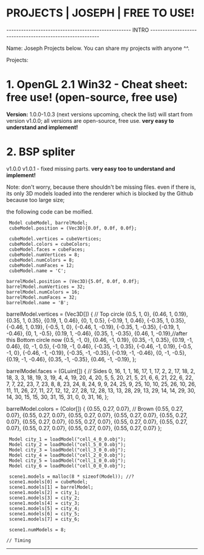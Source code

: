 
# PROJECTS | JOSEPH | FREE TO USE!


--------------------------------------------------- INTRO ---------------------------------------------------------


Name: Joseph
Projects below.
You can share my projects with anyone ^^. 

Projects:
# 1. OpenGL 2.1 Win32 - Cheat sheet: free use! (open-source, free use)
**Version:** 1.0.0-1.0.3 (next versions upcoming, check the list)
will start from version v1.0.0;
all versions are open-source, free use.
**very easy to understand and implement!**

# 2. BSP spliter
v1.0.0
v1.0.1 - fixed missing parts.
**very easy too to understand and implement!**

Note: don't worry, because there shouldn't be missing files.
even if there is, its only 3D models loaded into the renderer which is blocked by the Github because too large size;

the following code can be moified.



     Model cubeModel, barrelModel;
     cubeModel.position = (Vec3D){0.0f, 0.0f, 0.0f};

     cubeModel.vertices = cubeVertices; 
     cubeModel.colors = cubeColors;
     cubeModel.faces = cubeFaces;
     cubeModel.numVertices = 8;
     cubeModel.numColors = 8;
     cubeModel.numFaces = 12;
     cubeModel.name = 'C';
     
    barrelModel.position = (Vec3D){5.0f, 0.0f, 0.0f};
    barrelModel.numVertices = 32;
    barrelModel.numColors = 16;
    barrelModel.numFaces = 32;
    barrelModel.name = 'B';
      
barrelModel.vertices = (Vec3D[]) {
    // Top circle
    {0.5, 1, 0},
    {0.46, 1, 0.19},
    {0.35, 1, 0.35},
    {0.19, 1, 0.46},
    {0, 1, 0.5},
    {-0.19, 1, 0.46},
    {-0.35, 1, 0.35},
    {-0.46, 1, 0.19},
    {-0.5, 1, 0},
    {-0.46, 1, -0.19},
    {-0.35, 1, -0.35},
    {-0.19, 1, -0.46},
    {0, 1, -0.5},
    {0.19, 1, -0.46},
    {0.35, 1, -0.35},
    {0.46, 1, -0.19},//after this Bottom circle now
    {0.5, -1, 0},
    {0.46, -1, 0.19},
    {0.35, -1, 0.35},
    {0.19, -1, 0.46},
    {0, -1, 0.5},
    {-0.19, -1, 0.46},
    {-0.35, -1, 0.35},
    {-0.46, -1, 0.19},
    {-0.5, -1, 0},
    {-0.46, -1, -0.19},
    {-0.35, -1, -0.35},
    {-0.19, -1, -0.46},
    {0, -1, -0.5},
    {0.19, -1, -0.46},
    {0.35, -1, -0.35},
    {0.46, -1, -0.19},
};

barrelModel.faces = (GLuint[]) {
    // Sides
    0, 16, 1, 
    1, 16, 17,
    1, 17, 2,
    2, 17, 18,
    2, 18, 3,
    3, 18, 19,
    3, 19, 4,
    4, 19, 20,
    4, 20, 5,
    5, 20, 21,
    5, 21, 6,
    6, 21, 22,
    6, 22, 7,
    7, 22, 23,
    7, 23, 8,
    8, 23, 24,
    8, 24, 9,
    9, 24, 25,
    9, 25, 10,
    10, 25, 26,
    10, 26, 11,
    11, 26, 27,
    11, 27, 12,
    12, 27, 28,
    12, 28, 13,
    13, 28, 29,
    13, 29, 14,
    14, 29, 30,
    14, 30, 15,
    15, 30, 31,
    15, 31, 0,
    0, 31, 16,
};

barrelModel.colors = (Color[]) {
    {0.55, 0.27, 0.07}, // Brown
    {0.55, 0.27, 0.07},
    {0.55, 0.27, 0.07},
    {0.55, 0.27, 0.07},
    {0.55, 0.27, 0.07},
    {0.55, 0.27, 0.07},
    {0.55, 0.27, 0.07},
    {0.55, 0.27, 0.07},
    {0.55, 0.27, 0.07},
    {0.55, 0.27, 0.07},
    {0.55, 0.27, 0.07},
    {0.55, 0.27, 0.07},
    {0.55, 0.27, 0.07}
};

     Model city_1 = loadModel("cell_4_0_0.obj");
     Model city_2 = loadModel("cell_5_0_0.obj");
     Model city_3 = loadModel("cell_3_0_0.obj");
     Model city_4 = loadModel("cell_2_0_0.obj");
     Model city_5 = loadModel("cell_1_0_0.obj");
     Model city_6 = loadModel("cell_0_0_0.obj");

     scene1.models = malloc(8 * sizeof(Model)); //?
     scene1.models[0] = cubeModel;
     scene1.models[1] = barrelModel;
     scene1.models[2] = city_1;
     scene1.models[3] = city_2;
     scene1.models[4] = city_3;
     scene1.models[5] = city_4;
     scene1.models[6] = city_5;
     scene1.models[7] = city_6;
     
     scene1.numModels = 8;

    // Timing



---------------------------------------------------------------------------------------------------------------------
